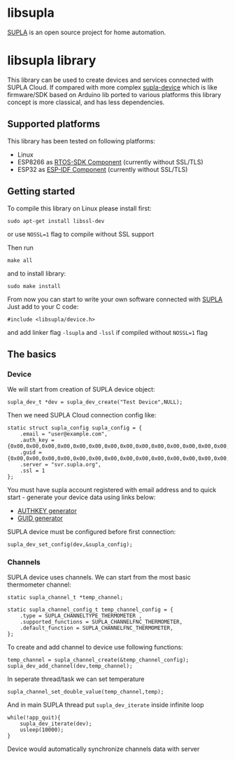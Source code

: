 # libsupla

[SUPLA](https://www.supla.org) is an open source project for home automation.

# libsupla library

This library can be used to create devices and services connected with SUPLA Cloud.
If compared with more complex [supla-device](https://github.com/SUPLA/supla-device) which is like 
firmware/SDK based on Arduino lib ported to various platforms this library concept is more classical, 
and has less dependencies.

## Supported platforms

This library has been tested on following platforms:
- Linux
- ESP8266 as [RTOS-SDK Component](https://github.com/QB4-dev/esp-libsupla) (currently without SSL/TLS)
- ESP32   as [ESP-IDF Component](https://github.com/QB4-dev/esp-libsupla)  (currently without SSL/TLS)

## Getting started

To compile this library on Linux please install first:

`sudo apt-get install libssl-dev`

or use `NOSSL=1` flag to compile without SSL support

Then run

```
make all
```

and to install library:

```
sudo make install
```

From now you can start to write your own software connected with [SUPLA](https://www.supla.org)
Just add to your C code:

```
#include <libsupla/device.h>
```

and add linker flag `-lsupla`  and `-lssl` if compiled without `NOSSL=1` flag

## The basics

### Device

We will start from creation of SUPLA device object:

```
supla_dev_t *dev = supla_dev_create("Test Device",NULL);

```

Then we need SUPLA Cloud connection config like:

```
static struct supla_config supla_config = {
	.email = "user@example.com",
	.auth_key = {0x00,0x00,0x00,0x00,0x00,0x00,0x00,0x00,0x00,0x00,0x00,0x00,0x00,0x00,0x00,0x00},
	.guid = {0x00,0x00,0x00,0x00,0x00,0x00,0x00,0x00,0x00,0x00,0x00,0x00,0x00,0x00,0x00,0x00},
	.server = "svr.supla.org",
	.ssl = 1
};

```

You must have supla account registered with email address and to quick start - generate your device data using links below:
- [AUTHKEY generator](https://www.supla.org/arduino/get-authkey)
- [GUID generator](https://www.supla.org/arduino/get-guid)


SUPLA device must be configured before first connection:

```
supla_dev_set_config(dev,&supla_config);
```

### Channels

SUPLA device uses channels. We can start from the most basic thermometer channel:

```
static supla_channel_t *temp_channel;

static supla_channel_config_t temp_channel_config = {
	.type = SUPLA_CHANNELTYPE_THERMOMETER ,
	.supported_functions = SUPLA_CHANNELFNC_THERMOMETER,
	.default_function = SUPLA_CHANNELFNC_THERMOMETER,
};
```

To create and add channel to device use following functions:

```
temp_channel = supla_channel_create(&temp_channel_config);
supla_dev_add_channel(dev,temp_channel);
```
In seperate thread/task we can set temperature

```
supla_channel_set_double_value(temp_channel,temp);
```

And in main SUPLA thread put `supla_dev_iterate` inside infinite loop

```
while(!app_quit){
	supla_dev_iterate(dev);
	usleep(10000);
}
```

Device would automatically synchronize channels data with server

